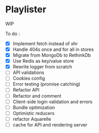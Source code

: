 # Playlister

WIP

To do :

- [x] Implement fetch instead of xhr
- [x] Handle 404s once and for all in stores
- [x] Migrate from MongoDb to RethinkDb
- [x] Use Redis as key/value store
- [x] Rewrite logger from scratch
- [ ] API validations
- [ ] Cookies config
- [ ] Error testing (promise catching)
- [ ] Refactor API
- [ ] Refactor and comment
- [ ] Client-side login validation and errors
- [ ] Bundle optimization
- [ ] Optimistic reducers
- [ ] refactor Aquarelle
- [ ] cache for API and rendering server

